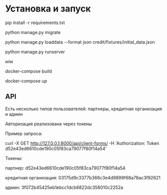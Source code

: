 # Установка и запуск
pip install -r requirements.txt

python manage.py migrate

python manage.py loaddata --format json credit/fixtures/initial_data.json

python manage.py runserver

или

docker-compose build

docker-compose up

## API
Есть несколько типов пользователей: партнеры, кредитная организация и админ

Авторизация реализована через токены

Пример запроса:

curl -X GET http://127.0.0.1:8000/api/client-forms/ -H 'Authorization: Token d52e43ed6610cde190c05f83ca79077f80f14a54'

Токены:

партнер: d52e43ed6610cde190c05f83ca79077f80f14a54

кредитная организация: 03175d9c3377b366c3e4d9899f68a78ac3f92621

админ: 3f072b45425eb1ebcc1dcb6822dc358010c2252a